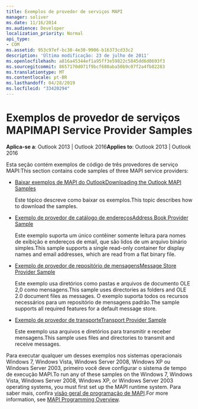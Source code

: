 ```yaml
---
title: Exemplos de provedor de serviços MAPI
manager: soliver
ms.date: 11/16/2014
ms.audience: Developer
localization_priority: Normal
api_type:
- COM
ms.assetid: 953c97ef-bc38-4e30-9906-b16373cd33c2
description: 'Última modificação: 23 de julho de 2011'
ms.openlocfilehash: a816a45344ef1a95ff3e59822c5845dd6d0693f3
ms.sourcegitcommit: 8657170d071f9bcf680aba50b9c07f2a4fb82283
ms.translationtype: MT
ms.contentlocale: pt-BR
ms.lasthandoff: 04/28/2019
ms.locfileid: "33420294"
---
```

# <a name="mapi-service-provider-samples"></a><span data-ttu-id="05df5-103">Exemplos de provedor de serviços MAPI</span><span class="sxs-lookup"><span data-stu-id="05df5-103">MAPI Service Provider Samples</span></span>

  
  
<span data-ttu-id="05df5-104">**Aplica-se a**: Outlook 2013 | Outlook 2016</span><span class="sxs-lookup"><span data-stu-id="05df5-104">**Applies to**: Outlook 2013 | Outlook 2016</span></span> 
  
<span data-ttu-id="05df5-105">Esta seção contém exemplos de código de três provedores de serviço MAPI:</span><span class="sxs-lookup"><span data-stu-id="05df5-105">This section contains code samples of three MAPI service providers:</span></span>
  
- [<span data-ttu-id="05df5-106">Baixar exemplos de MAPI do Outlook</span><span class="sxs-lookup"><span data-stu-id="05df5-106">Downloading the Outlook MAPI Samples</span></span>](downloading-the-outlook-mapi-samples.md)
    
    <span data-ttu-id="05df5-107">Este tópico descreve como baixar os exemplos.</span><span class="sxs-lookup"><span data-stu-id="05df5-107">This topic describes how to download the samples.</span></span>
    
- [<span data-ttu-id="05df5-108">Exemplo de provedor de catálogo de endereços</span><span class="sxs-lookup"><span data-stu-id="05df5-108">Address Book Provider Sample</span></span>](address-book-provider-sample.md)
    
    <span data-ttu-id="05df5-109">Este exemplo suporta um único contêiner somente leitura para nomes de exibição e endereços de email, que são lidos de um arquivo binário simples.</span><span class="sxs-lookup"><span data-stu-id="05df5-109">This sample supports a single read-only container for display names and email addresses, which are read from a flat binary file.</span></span>
    
- [<span data-ttu-id="05df5-110">Exemplo de provedor de repositório de mensagens</span><span class="sxs-lookup"><span data-stu-id="05df5-110">Message Store Provider Sample</span></span>](message-store-provider-sample.md)
    
    <span data-ttu-id="05df5-111">Este exemplo usa diretórios como pastas e arquivos de documento OLE 2,0 como mensagens.</span><span class="sxs-lookup"><span data-stu-id="05df5-111">This sample uses directories as folders and OLE 2.0 document files as messages.</span></span> <span data-ttu-id="05df5-112">O exemplo suporta todos os recursos necessários para um repositório de mensagens padrão.</span><span class="sxs-lookup"><span data-stu-id="05df5-112">The sample supports all required features for a default message store.</span></span>
    
- [<span data-ttu-id="05df5-113">Exemplo de provedor de transporte</span><span class="sxs-lookup"><span data-stu-id="05df5-113">Transport Provider Sample</span></span>](transport-provider-sample.md)
    
    <span data-ttu-id="05df5-114">Este exemplo usa arquivos e diretórios para transmitir e receber mensagens.</span><span class="sxs-lookup"><span data-stu-id="05df5-114">This sample uses files and directories to transmit and receive messages.</span></span>
    
<span data-ttu-id="05df5-115">Para executar qualquer um desses exemplos nos sistemas operacionais Windows 7, Windows Vista, Windows Server 2008, Windows XP ou Windows Server 2003, primeiro você deve configurar o sistema de tempo de execução MAPI.</span><span class="sxs-lookup"><span data-stu-id="05df5-115">To run any of these samples on the Windows 7, Windows Vista, Windows Server 2008, Windows XP, or Windows Server 2003 operating systems, you must first set up the MAPI runtime system.</span></span> <span data-ttu-id="05df5-116">Para saber mais, confira [visão geral de programação de MAPI](mapi-programming-overview.md).</span><span class="sxs-lookup"><span data-stu-id="05df5-116">For more information, see [MAPI Programming Overview](mapi-programming-overview.md).</span></span>
  

